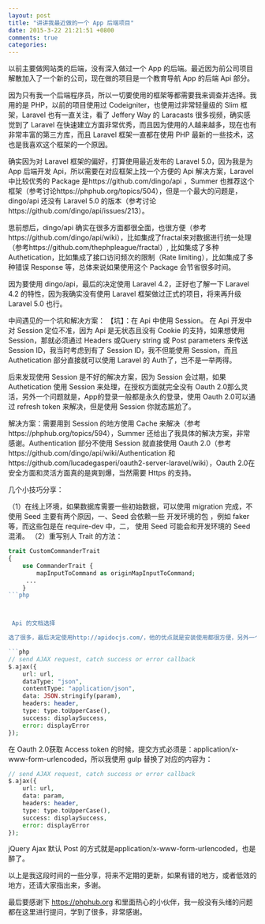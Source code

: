 ```yaml
---
layout: post
title: "讲讲我最近做的一个 App 后端项目"
date: 2015-3-22 21:21:51 +0800
comments: true
categories: 
---
```


以前主要做网站类的后端，没有深入做过一个 App 的后端。最近因为前公司项目解散加入了一个新的公司，现在做的项目是一个教育导航 App 的后端 Api 部分。

因为只有我一个后端程序员，所以一切要使用的框架等都需要我来调查并选择。我用的是 PHP，以前的项目使用过 Codeigniter，也使用过非常轻量级的 Slim 框架，Laravel 也有一直关注，看了 Jeffery Way 的 Laracasts 很多视频，确实感觉到了 Laravel 在快速建立方面非常优秀，而且因为使用的人越来越多，现在也有非常丰富的第三方库，而且 Laravel 框架一直都在使用 PHP 最新的一些技术，这也是我喜欢这个框架的一个原因。

<!-- more -->

确实因为对 Laravel 框架的偏好，打算使用最近发布的 Laravel 5.0，因为我是为 App 后端开发 Api，所以需要在对应框架上找一个方便的 Api 解决方案，Laravel 中比较优秀的 Package 是https://github.com/dingo/api ，Summer 也推荐这个框架（参考讨论https://phphub.org/topics/504），但是一个最大的问题是，dingo/api 还没有 Laravel 5.0 的版本（参考讨论https://github.com/dingo/api/issues/213）。

思前想后，dingo/api 确实在很多方面都很全面，也很方便（参考https://github.com/dingo/api/wiki），比如集成了fractal来对数据进行统一处理 （参考https://github.com/thephpleague/fractal）, 比如集成了多种 Authetication，比如集成了接口访问频次的限制（Rate limiting），比如集成了多种错误 Response 等，总体来说如果使用这个 Package 会节省很多时间。

因为要使用 dingo/api，最后的决定使用 Laravel 4.2，正好也了解一下 Laravel 4.2 的特性，因为我确实没有使用 Laravel 框架做过正式的项目，将来再升级 Laravel 5.0 也行。

中间遇见的一个坑和解决方案：
【坑】：在 Api 中使用 Session。
在 Api 开发中对 Session 定位不准，因为 Api 是无状态且没有 Cookie 的支持，如果想使用 Session，那就必须通过 Headers 或Query string 或 Post parameters 来传送Session ID，我当时考虑到有了 Session ID，我不但能使用 Session，而且Authetication 部分直接就可以使用 Laravel 的 Auth了，岂不是一举两得。

后来发现使用 Session 是不好的解决方案，因为 Session 会过期，如果 Authetication 使用 Session 来处理，在授权方面就完全没有 Oauth 2.0那么灵活，另外一个问题就是，App的登录一般都是永久的登录，使用 Oauth 2.0可以通过 refresh token 来解决，但是使用 Session 你就态尴尬了。

解决方案：需要用到 Session 的地方使用 Cache 来解决（参考https://phphub.org/topics/594），Summer 还给出了我具体的解决方案，非常感谢。Authentication 部分不使用 Session 就直接使用 Oauth 2.0（参考https://github.com/dingo/api/wiki/Authentication 和https://github.com/lucadegasperi/oauth2-server-laravel/wiki），Oauth 2.0在安全方面和灵活方面真的是爽到爆，当然需要 Https 的支持。

几个小技巧分享：

（1）在线上环境，如果数据库需要一些初始数据，可以使用 migration 完成，不使用 Seed 主要有两个原因，一、Seed 会依赖一些 开发环境的包 ，例如 faker 等，而这些包是在 require-dev 中，二， 使用 Seed 可能会和开发环境的 Seed 混淆。
（2）重写别人 Trait 的方法：
```php
trait CustomCommanderTrait
{
    use CommanderTrait {
        mapInputToCommand as originMapInputToCommand;
     ...
    }
```php



 Api 的文档选择

选了很多，最后决定使用http://apidocjs.com/，他的优点就是安装使用都很方便，另外一个优点是可以直接在 Api 文档中测试，省去使用 Postman 这样的工具（参考http://apidocjs.com/example/），不过里面有一个坑，就是测试 Api 的部分代码如下：

```php
// send AJAX request, catch success or error callback
$.ajax({
    url: url,
    dataType: "json",
    contentType: "application/json",
    data: JSON.stringify(param),
    headers: header,
    type: type.toUpperCase(),
    success: displaySuccess,
    error: displayError
});
```

在 Oauth 2.0获取 Access token 的时候，提交方式必须是：application/x-www-form-urlencoded，所以我使用 gulp 替换了对应的内容为：

```php
// send AJAX request, catch success or error callback
$.ajax({
    url: url,
    data: param,
    headers: header,
    type: type.toUpperCase(),
    success: displaySuccess,
    error: displayError
});
```

jQuery Ajax 默认 Post 的方式就是application/x-www-form-urlencoded，也是醉了。


以上是我这段时间的一些分享，将来不定期的更新，如果有错的地方，或者低效的地方，还请大家指出来，多谢。

最后要感谢下 https://phphub.org 和里面热心的小伙伴，我一般没有头绪的问题都在这里进行提问，学到了很多，非常感谢。

